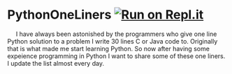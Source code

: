 # PythonOneLiners [![Run on Repl.it](https://repl.it/badge/github/EvgeniGenchev/PythonOneLiners)](https://repl.it/github/EvgeniGenchev/PythonOneLiners)
&nbsp;&nbsp;&nbsp;&nbsp;&nbsp;I have always been astonished by the programmers who give one line Python solution to a problem I write 30 lines C or Java code to. 
Originally that is what made me start learning Python. So now after having some expeience programming in Python I want to share some of these one liners.
I update the list almost every day. 


